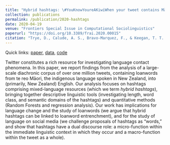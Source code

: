 ```yaml
---
title: "Hybrid hashtags: \#YouKnowYoureAKiwiWhen your tweet contains Māori and English"
collection: publications
permalink: /publication/2020-hashtags
date: 2020-04-19
venue: "Frontiers Special Issue in Computational Sociolinguistics"
paperurl: "https://doi.org/10.3389/frai.2020.00015"
citation: "Trye, D., Calude, A. S., Bravo-Marquez, F., & Keegan, T. T. (2022). Hybrid hashtags: \#YouKnowYoureAKiwiWhen your tweet contains Māori and English. <i>Frontiers Special Issue in Computational Sociolinguistics</i>, <i>3</i>."
---
```


Quick links: [paper](https://www.frontiersin.org/articles/10.3389/frai.2020.00015/full), [data](https://kiwiwords.cms.waikato.ac.nz/corpus/#hybrid-hashtags), [code](https://github.com/Waikato/kiwiwords/blob/master/hybrid_hashtags/hybrid-hashtags.py)

Twitter constitutes a rich resource for investigating language contact phenomena. In this paper, we report findings from the analysis of a large-scale diachronic corpus of over one million tweets, containing loanwords from te reo Māori, the indigenous language spoken in New Zealand, into (primarily, New Zealand) English. Our analysis focuses on hashtags comprising mixed-language resources (which we term <i>hybrid hashtags</i>), bringing together descriptive linguistic tools (investigating length, word class, and semantic domains of the hashtags) and quantitative methods (Random Forests and regression analysis). Our work has implications for language change and the study of loanwords (we argue that hybrid hashtags can be linked to loanword entrenchment), and for the study of language on social media (we challenge proposals of hashtags as “words,” and show that hashtags have a dual discourse role: a micro-function within the immediate linguistic context in which they occur and a macro-function within the tweet as a whole).